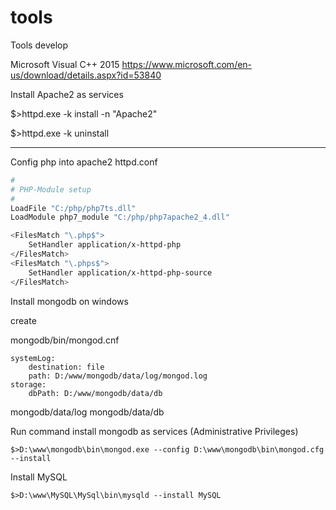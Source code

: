 # tools
Tools develop

Microsoft Visual C++ 2015
https://www.microsoft.com/en-us/download/details.aspx?id=53840

Install Apache2 as services

$>httpd.exe -k install -n "Apache2"

$>httpd.exe -k uninstall

------------------------------------------------------------------
Config php into apache2
httpd.conf

```bash
#
# PHP-Module setup
#
LoadFile "C:/php/php7ts.dll"
LoadModule php7_module "C:/php/php7apache2_4.dll"

<FilesMatch "\.php$">
    SetHandler application/x-httpd-php
</FilesMatch>
<FilesMatch "\.phps$">
    SetHandler application/x-httpd-php-source
</FilesMatch>
```

Install mongodb on windows

create

mongodb/bin/mongod.cnf

    systemLog:
        destination: file
        path: D:/www/mongodb/data/log/mongod.log
    storage:
        dbPath: D:/www/mongodb/data/db
    
mongodb/data/log
mongodb/data/db

Run command install mongodb as services (Administrative Privileges)

```
$>D:\www\mongodb\bin\mongod.exe --config D:\www\mongodb\bin\mongod.cfg --install
```

Install MySQL

    $>D:\www\MySQL\MySql\bin\mysqld --install MySQL 
